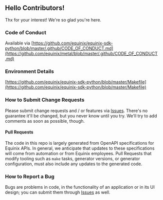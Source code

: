 ## Hello Contributors!
  Thx for your interest! We're so glad you're here.

### Code of Conduct
Available via [https://github.com/equinix/equinix-sdk-python/blob/master/.github/CODE_OF_CONDUCT.md](https://github.com/equinix/metal/blob/master/.github/CODE_OF_CONDUCT.md)

### Environment Details
[https://github.com/equinix/equinix-sdk-python/blob/master/Makefile](https://github.com/equinix/equinix-sdk-python/blob/master/Makefile)

### How to Submit Change Requests

Please submit change requests and / or features via [Issues](https://github.com/equinix/equinix-sdk-python/issues). There's no guarantee it'll be changed, but you never know until you try. We'll try to add comments as soon as possible, though.

#### Pull Requests

The code in this repo is largely generated from OpenAPI specifications for Equinix APIs.  In general, we anticipate that updates to these specifications will come from automation or from Equinix employees.  Pull Requests that modify tooling such as `make` tasks, generator versions, or generator configuration, must also include any updates to the generated code.

### How to Report a Bug
Bugs are problems in code, in the functionality of an application or in its UI design; you can submit them through [Issues](https://github.com/equinix/equinix-sdk-python/issues) as well.
